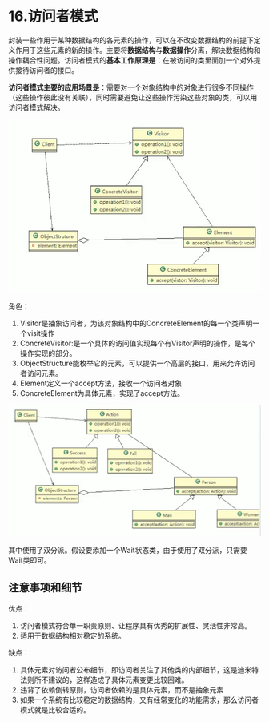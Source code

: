 # 16.访问者模式

封装一些作用于某种数据结构的各元素的操作，可以在不改变数据结构的前提下定义作用于这些元素的新的操作。主要将**数据结构**与**数据操作**分离，解决数据结构和操作耦合性问题。访问者模式的**基本工作原理是**：在被访问的类里面加一个对外提供接待访问者的接口。

**访问者模式主要的应用场景是**：需要对一个对象结构中的对象进行很多不同操作（这些操作彼此没有关联），同时需要避免让这些操作污染这些对象的类，可以用访问者模式解决。

![1566113640242](assets/1566113640242.png)

角色：

1. Visitor是抽象访问者，为该对象结构中的ConcreteElement的每一个类声明一个visit操作
2. ConcreteVisitor:是一个具体的访问值实现每个有Visitor声明的操作，是每个操作实现的部分。
3. ObjectStructure能枚举它的元素，可以提供一个高层的接口，用来允许访问者访问元素。
4. Element定义一个accept方法，接收一个访问者对象
5. ConcreteElement为具体元素，实现了accept方法。

![1566117534186](assets/1566117534186.png)

其中使用了双分派。假设要添加一个Wait状态类，由于使用了双分派，只需要Wait类即可。

## 注意事项和细节

优点：

1. 访问者模式符合单一职责原则、让程序具有优秀的扩展性、灵活性非常高。
2. 适用于数据结构相对稳定的系统。

缺点：

1. 具体元素对访问者公布细节，即访问者关注了其他类的内部细节，这是迪米特法则所不建议的，这样造成了具体元素变更比较困难。
2. 违背了依赖倒转原则，访问者依赖的是具体元素，而不是抽象元素
3. 如果一个系统有比较稳定的数据结构，又有经常变化的功能需求，那么访问者模式就是比较合适的。

